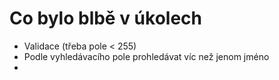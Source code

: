 # Co bylo blbě v úkolech
- Validace (třeba pole < 255)
- Podle vyhledávacího pole prohledávat víc než jenom jméno
- 